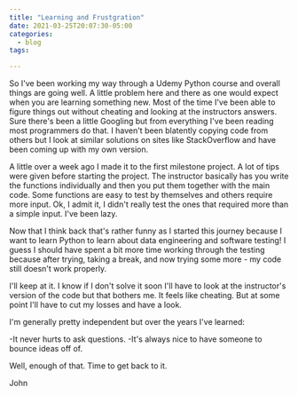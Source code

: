 ```yaml
---
title: "Learning and Frustgration"
date: 2021-03-25T20:07:30-05:00
categories:
  - blog
tags:

---
```

So I've been working my way through a Udemy Python course and overall things are going well. A little problem here and there as one would expect when you are learning something new. Most of the time I've been able to figure things out without cheating and looking at the instructors answers. Sure there's been a little Googling but from everything I've been reading most programmers do that. I haven't been blatently copying code from others but I look at similar solutions on sites like StackOverflow and have been coming up with my own version.

A little over a week ago I made it to the first milestone project. A lot of tips were given before starting the project. The instructor basically has you write the functions individually and then you put them together with the main code. Some functions are easy to test by themselves and others require more input. Ok, I admit it, I didn't really test the ones that required more than a simple input. I've been lazy.

Now that I think back that's rather funny as I started this journey because I want to learn Python to learn about data engineering and software testing! I guess I should have spent a bit more time working through the testing because after trying, taking a break, and now trying some more - my code still doesn't work properly. 

I'll keep at it. I know if I don't solve it soon I'll have to look at the instructor's version of the code but that bothers me. It feels like cheating. But at some point I'll have to cut my losses and have a look. 

I'm generally pretty independent but over the years I've learned:

-It never hurts to ask questions.
-It's always nice to have someone to bounce ideas off of.

Well, enough of that. Time to get back to it.


John
